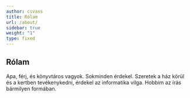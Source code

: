 ```yaml
---
author: csvass
title: Rólam
url: /about/
sidebar: true
weight: "1"
type: fixed
---
```


## Rólam

Apa, férj, és könyvtáros vagyok. Sokminden érdekel. Szeretek a ház körül és a kertben tevékenykedni, érdekel az informatika vilga. Hobbim az írás bármilyen formában. 
